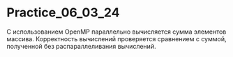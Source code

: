 # Practice_06_03_24
С использованием OpenMP параллельно вычисляется сумма элементов массива. Корректность вычислений проверяется сравнением с суммой, полученной без распараллеливания вычислений.
